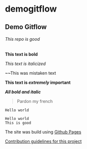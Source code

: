 # demogitflow
## Demo Gitflow
###### This repo is good

**This text is bold**

*This text is italicized*

~~This was mistaken text

**This text is _extremely_ important**

***All bold and italic***

> Pardon my french

`Hello
world
`

```
Hello world
This is good

```

The site was build using [Github Pages](www.google.com)

[Contribution guidelines for this project](dev/first.txt)
